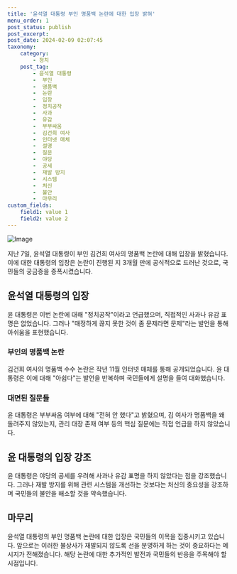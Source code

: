 ```yaml
---
title: '윤석열 대통령 부인 명품백 논란에 대한 입장 밝혀'
menu_order: 1
post_status: publish
post_excerpt: 
post_date: 2024-02-09 02:07:45
taxonomy:
    category:
        - 정치
    post_tag:
        - 윤석열 대통령
        -  부인
        -  명품백
        -  논란
        -  입장
        -  정치공작
        -  사과
        -  유감
        -  부부싸움
        -  김건희 여사
        -  인터넷 매체
        -  설명
        -  질문
        -  야당
        -  공세
        -  재발 방지
        -  시스템
        -  처신
        -  불안
        -  마무리
custom_fields:
    field1: value 1
    field2: value 2
---
```


![Image](https://imgnews.pstatic.net/image/469/2024/02/07/0000784547_001_20240208061347951.jpg?type=w647)

지난 7일, 윤석열 대통령이 부인 김건희 여사의 명품백 논란에 대해 입장을 밝혔습니다. 이에 대한 대통령의 입장은 논란이 진행된 지 3개월 만에 공식적으로 드러난 것으로, 국민들의 궁금증을 증폭시켰습니다.
## 윤석열 대통령의 입장
윤 대통령은 이번 논란에 대해 "정치공작"이라고 언급했으며, 직접적인 사과나 유감 표명은 없었습니다. 그러나 "매정하게 끊지 못한 것이 좀 문제라면 문제"라는 발언을 통해 아쉬움을 표현했습니다.
### 부인의 명품백 논란
김건희 여사의 명품백 수수 논란은 작년 11월 인터넷 매체를 통해 공개되었습니다. 윤 대통령은 이에 대해 "아쉽다"는 발언을 반복하며 국민들에게 설명을 들여 대화했습니다.
### 대면된 질문들
윤 대통령은 부부싸움 여부에 대해 "전혀 안 했다"고 밝혔으며, 김 여사가 명품백을 왜 돌려주지 않았는지, 관리 대장 존재 여부 등의 핵심 질문에는 직접 언급을 하지 않았습니다.
## 윤 대통령의 입장 강조
윤 대통령은 야당의 공세를 우려해 사과나 유감 표명을 하지 않았다는 점을 강조했습니다. 그러나 재발 방지를 위해 관련 시스템을 개선하는 것보다는 처신의 중요성을 강조하며 국민들의 불안을 해소할 것을 약속했습니다.
## 마무리
윤석열 대통령의 부인 명품백 논란에 대한 입장은 국민들의 이목을 집중시키고 있습니다. 앞으로는 이러한 불상사가 재발되지 않도록 선을 분명하게 하는 것이 중요하다는 메시지가 전해졌습니다. 해당 논란에 대한 추가적인 발전과 국민들의 반응을 주목해야 할 시점입니다.
